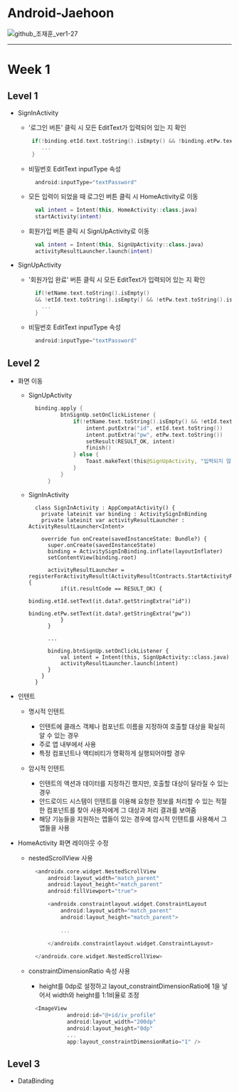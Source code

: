 # Android-Jaehoon

![github_조재훈_ver1-27](https://user-images.githubusercontent.com/70698151/135754585-6c96b950-9a63-4996-a3ff-5bfb63070ebc.png)

<hr/>

# Week 1

## Level 1

- SignInActivity
  - '로그인 버튼' 클릭 시 모든 EditText가 입력되어 있는 지 확인
  
    ```kt
     if(!binding.etId.text.toString().isEmpty() && !binding.etPw.text.toString().isEmpty()) {   
        ...  
     }
    ```
     
  - 비밀번호 EditText inputType 속성

    ```kt
      android:inputType="textPassword"
    ```
 
  - 모든 입력이 되었을 때 로그인 버튼 클릭 시 HomeActivity로 이동

    ```kt
      val intent = Intent(this, HomeActivity::class.java)
      startActivity(intent)
    ```
    
  - 회원가입 버튼 클릭 시 SignUpActivity로 이동

    ```kt
      val intent = Intent(this, SignUpActivity::class.java)
      activityResultLauncher.launch(intent)
    ```
    
- SignUpActivity
  - '회원가입 완료' 버튼 클릭 시 모든 EditText가 입력되어 있는 지 확인
    
    ```kt
      if(!etName.text.toString().isEmpty()
      && !etId.text.toString().isEmpty() && !etPw.text.toString().isEmpty()) {
        ...
      }
    ```
   
  - 비밀번호 EditText inputType 속성

    ```kt
      android:inputType="textPassword"
    ```

## Level 2

- 화면 이동
  - SignUpActivity
    ```kt
      binding.apply {
              btnSignUp.setOnClickListener {
                  if(!etName.text.toString().isEmpty() && !etId.text.toString().isEmpty() && !etPw.text.toString().isEmpty()) {
                      intent.putExtra("id", etId.text.toString())
                      intent.putExtra("pw", etPw.text.toString())
                      setResult(RESULT_OK, intent)
                      finish()
                  } else {
                      Toast.makeText(this@SignUpActivity, "입력되지 않은 정보가 있습니다", Toast.LENGTH_SHORT).show()
                  }
              }
          }
    ```
  
  - SignInActivity

    ```KT
      class SignInActivity : AppCompatActivity() {
        private lateinit var binding : ActivitySignInBinding
        private lateinit var activityResultLauncher : ActivityResultLauncher<Intent>

        override fun onCreate(savedInstanceState: Bundle?) {
          super.onCreate(savedInstanceState)
          binding = ActivitySignInBinding.inflate(layoutInflater)
          setContentView(binding.root)

          activityResultLauncher = registerForActivityResult(ActivityResultContracts.StartActivityForResult()) {
              if(it.resultCode == RESULT_OK) {
                  binding.etId.setText(it.data?.getStringExtra("id"))
                  binding.etPw.setText(it.data?.getStringExtra("pw"))
              }
          }

          ...

          binding.btnSignUp.setOnClickListener {
              val intent = Intent(this, SignUpActivity::class.java)
              activityResultLauncher.launch(intent)
          }
        }
      }
    ```

- 인텐트
  - 명시적 인텐트
    - 인텐트에 클래스 객체나 컴포넌트 이름을 지정하여 호출할 대상을 확실히 알 수 있는 경우
    - 주로 앱 내부에서 사용
    - 특정 컴포넌트나 액티비티가 명확하게 실행되어야할 경우
    
  - 암시적 인텐트
    - 인텐트의 액션과 데이터를 지정하긴 했지만, 호출할 대상이 달라질 수 있는 경우
    - 안드로이드 시스템이 인텐트를 이용해 요청한 정보를 처리할 수 있는 적절한 컴포넌트를 찾아 사용자에게 그 대상과 처리 결과를 보여줌
    - 해당 기능들을 지원하는 앱들이 있는 경우에 암시적 인텐트를 사용해서 그 앱들을 사용
    
- HomeActivity 화면 레이아웃 수정
  - nestedScrollView 사용
  
    ```kt
      <androidx.core.widget.NestedScrollView
          android:layout_width="match_parent"
          android:layout_height="match_parent"
          android:fillViewport="true">

          <androidx.constraintlayout.widget.ConstraintLayout
              android:layout_width="match_parent"
              android:layout_height="match_parent">
              
              ...
              
          </androidx.constraintlayout.widget.ConstraintLayout>

      </androidx.core.widget.NestedScrollView>
    ```
  
  - constraintDimensionRatio 속성 사용
    - height를 0dp로 설정하고 layout_constraintDimensionRatio에 1을 넣어서 width와 height를 1:1비율로 조정
    
    ```kt
      <ImageView
                android:id="@+id/iv_profile"
                android:layout_width="200dp"  
                android:layout_height="0dp" 
                ...
                app:layout_constraintDimensionRatio="1" />
    ```


## Level 3

- DataBinding
